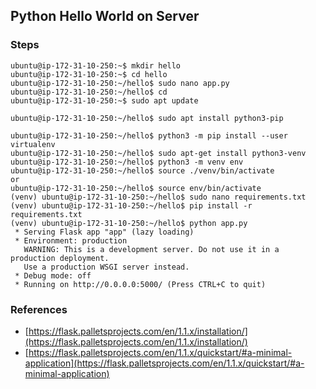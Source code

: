 ## Python Hello World on Server
### Steps
```
ubuntu@ip-172-31-10-250:~$ mkdir hello
ubuntu@ip-172-31-10-250:~$ cd hello
ubuntu@ip-172-31-10-250:~/hello$ sudo nano app.py
ubuntu@ip-172-31-10-250:~/hello$ cd
ubuntu@ip-172-31-10-250:~$ sudo apt update

ubuntu@ip-172-31-10-250:~/hello$ sudo apt install python3-pip

ubuntu@ip-172-31-10-250:~/hello$ python3 -m pip install --user virtualenv
ubuntu@ip-172-31-10-250:~/hello$ sudo apt-get install python3-venv
ubuntu@ip-172-31-10-250:~/hello$ python3 -m venv env
ubuntu@ip-172-31-10-250:~/hello$ source ./venv/bin/activate
or 
ubuntu@ip-172-31-10-250:~/hello$ source env/bin/activate
(venv) ubuntu@ip-172-31-10-250:~/hello$ sudo nano requirements.txt
(venv) ubuntu@ip-172-31-10-250:~/hello$ pip install -r requirements.txt
(venv) ubuntu@ip-172-31-10-250:~/hello$ python app.py
 * Serving Flask app "app" (lazy loading)
 * Environment: production
   WARNING: This is a development server. Do not use it in a production deployment.
   Use a production WSGI server instead.
 * Debug mode: off
 * Running on http://0.0.0.0:5000/ (Press CTRL+C to quit)

```

### References

 - [https://flask.palletsprojects.com/en/1.1.x/installation/](https://flask.palletsprojects.com/en/1.1.x/installation/)
 - [https://flask.palletsprojects.com/en/1.1.x/quickstart/#a-minimal-application](https://flask.palletsprojects.com/en/1.1.x/quickstart/#a-minimal-application)

<!--stackedit_data:
eyJoaXN0b3J5IjpbODg5MjY1MjI0LC0xMTkxOTAwNTUwLDE0OD
AwNzEwMTEsMTI4NDc3MzkzN119
-->